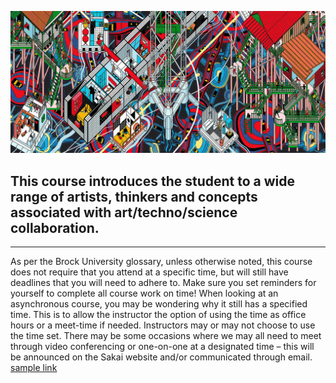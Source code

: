 ![Archigram](351330_ca87e525a2453ff2e7db4cf7d631873a.gif)


## This course introduces the student to a wide range of artists, thinkers and concepts associated with art/techno/science collaboration. 
---
As per the Brock University glossary, unless otherwise noted, this course does not require that you attend at a specific time, but will still have deadlines that you will need to adhere to. Make sure you set reminders for yourself to complete all course work on time! When looking at an asynchronous course, you may be wondering why it still has a specified time. This is to allow the instructor the option of using the time as office hours or a meet-time if needed. Instructors may or may not choose to use the time set. There may be some occasions where we may all need to meet through video conferencing or one-on-one at a designated time – this will be announced on the Sakai website and/or communicated through email.
[sample link](https://www.youtube.com/watch?v=v3HPCarhOyg&ab_channel=Dezeen)
